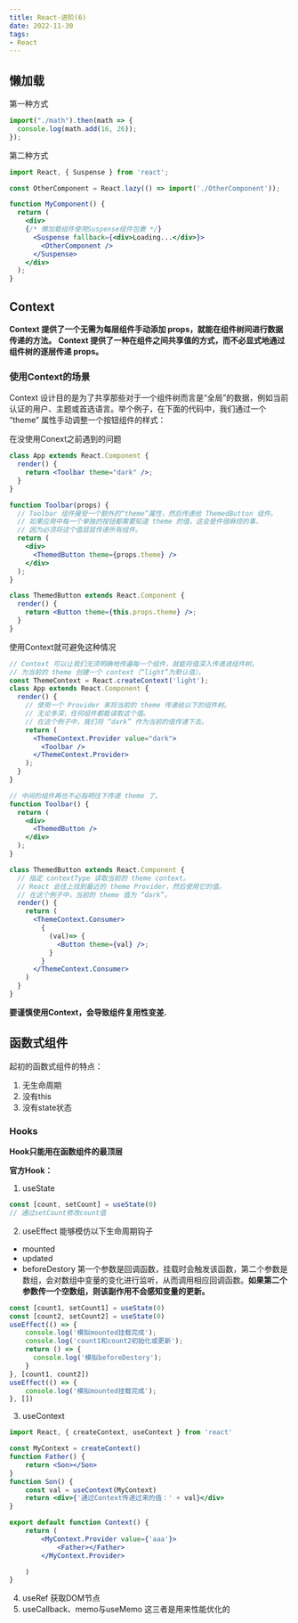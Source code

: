 ```yaml
---
title: React-进阶(6)
date: 2022-11-30
tags:
- React
---
```


## 懒加载

第一种方式
```jsx
import("./math").then(math => {
  console.log(math.add(16, 26));
});
```
第二种方式
```jsx
import React, { Suspense } from 'react';

const OtherComponent = React.lazy(() => import('./OtherComponent'));

function MyComponent() {
  return (
    <div>
    {/* 懒加载组件使用Suspense组件包裹 */}
      <Suspense fallback={<div>Loading...</div>}>
        <OtherComponent />
      </Suspense>
    </div>
  );
}
```

## Context
**Context 提供了一个无需为每层组件手动添加 props，就能在组件树间进行数据传递的方法。**
**Context 提供了一种在组件之间共享值的方式，而不必显式地通过组件树的逐层传递 props。**
### 使用Context的场景
Context 设计目的是为了共享那些对于一个组件树而言是“全局”的数据，例如当前认证的用户、主题或首选语言。举个例子，在下面的代码中，我们通过一个 “theme” 属性手动调整一个按钮组件的样式：

在没使用Conext之前遇到的问题
```jsx
class App extends React.Component {
  render() {
    return <Toolbar theme="dark" />;
  }
}

function Toolbar(props) {
  // Toolbar 组件接受一个额外的“theme”属性，然后传递给 ThemedButton 组件。
  // 如果应用中每一个单独的按钮都需要知道 theme 的值，这会是件很麻烦的事，
  // 因为必须将这个值层层传递所有组件。
  return (
    <div>
      <ThemedButton theme={props.theme} />
    </div>
  );
}

class ThemedButton extends React.Component {
  render() {
    return <Button theme={this.props.theme} />;
  }
}
```

使用Context就可避免这种情况

```jsx
// Context 可以让我们无须明确地传遍每一个组件，就能将值深入传递进组件树。
// 为当前的 theme 创建一个 context（“light”为默认值）。
const ThemeContext = React.createContext('light');
class App extends React.Component {
  render() {
    // 使用一个 Provider 来将当前的 theme 传递给以下的组件树。
    // 无论多深，任何组件都能读取这个值。
    // 在这个例子中，我们将 “dark” 作为当前的值传递下去。
    return (
      <ThemeContext.Provider value="dark">
        <Toolbar />
      </ThemeContext.Provider>
    );
  }
}

// 中间的组件再也不必指明往下传递 theme 了。
function Toolbar() {
  return (
    <div>
      <ThemedButton />
    </div>
  );
}

class ThemedButton extends React.Component {
  // 指定 contextType 读取当前的 theme context。
  // React 会往上找到最近的 theme Provider，然后使用它的值。
  // 在这个例子中，当前的 theme 值为 “dark”。
  render() {
    return (
      <ThemeContext.Consumer>
        {
          (val)=> {
            <Button theme={val} />;
          }
        }
      </ThemeContext.Consumer>
    )
  }
}
```

**要谨慎使用Context，会导致组件复用性变差.**

## 函数式组件
起初的函数式组件的特点：
1. 无生命周期
2. 没有this
3. 没有state状态

### Hooks
**Hook只能用在函数组件的最顶层**

**官方Hook：**
1. useState
```jsx
const [count, setCount] = useState(0)
// 通过setCount修改count值
```
2. useEffect
能够模仿以下生命周期钩子
- mounted
- updated
- beforeDestory
第一个参数是回调函数，挂载时会触发该函数，第二个参数是数组，会对数组中变量的变化进行监听，从而调用相应回调函数。**如果第二个参数传一个空数组，则该副作用不会感知变量的更新。**
```jsx
const [count1, setCount1] = useState(0)
const [count2, setCount2] = useState(0)
useEffect(() => {
    console.log('模拟mounted挂载完成');
    console.log('count1和count2初始化或更新');
    return () => {
      console.log('模拟beforeDestory');
    }
}, [count1, count2])
useEffect(() => {
    console.log('模拟mounted挂载完成');
}, [])
```
3. useContext
```jsx
import React, { createContext, useContext } from 'react'

const MyContext = createContext()
function Father() {
    return <Son></Son>
}
function Son() {
    const val = useContext(MyContext)
    return <div>{'通过Context传递过来的值：' + val}</div>
}

export default function Context() {
    return (
        <MyContext.Provider value={'aaa'}>
            <Father></Father>
        </MyContext.Provider>

    )
}

```

4. useRef
获取DOM节点
5. useCallback、memo与useMemo
这三者是用来性能优化的


   